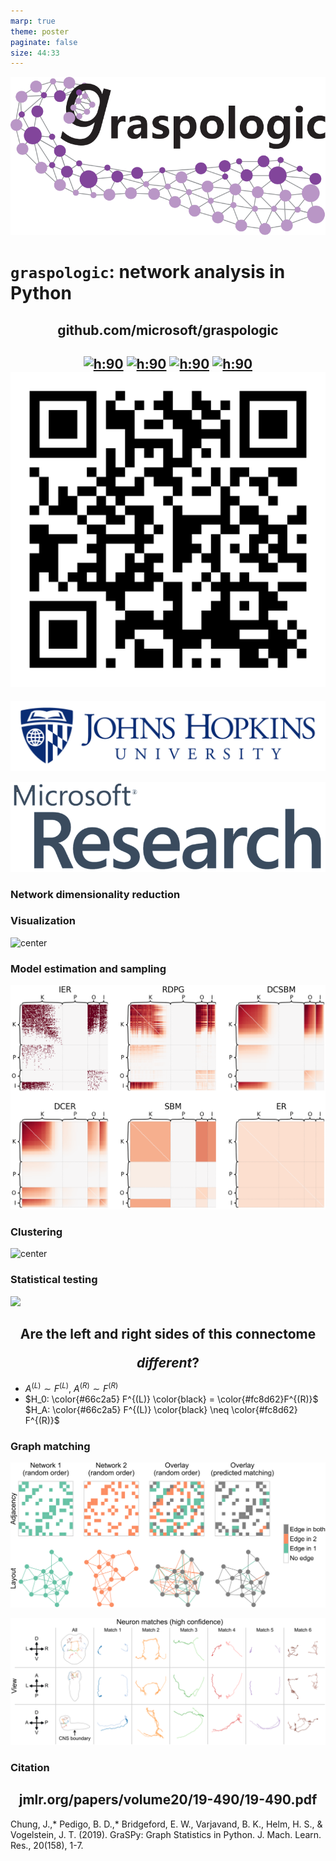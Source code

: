 ```yaml
---
marp: true
theme: poster
paginate: false
size: 44:33
---
```



<div class="header">
<div>

![headerlogo](./../../images/graspologic_svg.svg)

</div>
<div>

<!-- # Is a whole insect brain connectome bilaterally symmetric? <br> A case study on comparing two networks -->

<!-- # `graspologic` -->

# `graspologic`: network analysis in Python


<!-- # Towards statistical comparative connectomics:<br> A case study on the bilateral symmetry of an insect brain connectome -->


<!-- ## Benjamin D. Pedigo<span class=super>1*</span>, Mike Powell<span class=super>1</span>, Eric W. Bridgeford<span class=super>1</span>, Michael Winding<span class=super>2</span>, Carey E. Priebe<span class=super>1</span>, Joshua T. Vogelstein<span class=super>1</span> -->

<!-- ##### 1 - Johns Hopkins University, 2 - University of Cambridge, $\ast$ - correspondence: ![icon](../../images/email.png) [_bpedigo@jhu.edu_](mailto:bpedigo@jhu.edu) ![icon](../../images/github.png) [_@bdpedigo (Github)_](https://github.com/bdpedigo) ![icon](../../images/twitter.png) [_@bpedigod (Twitter)_](https://twitter.com/bpedigod) ![icon](../../images/web.png) [_bdpedigo.github.io_](https://bdpedigo.github.io/)  -->


<!-- [github.com/microsoft/graspologic](https://github.com/microsoft/graspologic) -->

## github.com/microsoft/graspologic   
## [![h:90](https://pepy.tech/badge/graspologic)](https://pepy.tech/project/graspologic)  [![h:90](https://img.shields.io/github/stars/microsoft/graspologic?style=social)](https://github.com/microsoft/graspologic)  [![h:90](https://img.shields.io/github/contributors/microsoft/graspologic)](https://github.com/microsoft/graspologic/graphs/contributors) [![h:90](https://img.shields.io/badge/License-MIT-yellow.svg)](https://opensource.org/licenses/MIT) ![h:90](./../../images/graspologic-qr.svg)

</div>
<div>

![headerlogo](./images/../../../images/hopkins-logo.png)

![headerlogo](./../../images/msr_logo.png)

<!-- ![headerlogo](./images/../../../images/nd_logo.png) -->

<span style="text-align:center; margin:0; padding:0">

<!-- ### [neurodata.io](https://neurodata.io/) -->

</span>

</div>
</div>

<div class="columns-main">

<div>

### Network dimensionality reduction

### Visualization

![center](../../images/background.png)

</div>

<div>

### Model estimation and sampling

![center](./../../images/graspologic-models.png)

### Clustering

<!-- ![center](../../images/bar-dendrogram-wide.svg) -->

![center](./../../images/adjacency-matrix-clustered.png)

</div>

<div>

### Statistical testing

![](./../../../results/figs/show_data/adj_and_layout.png)


<style scoped>
h2 {
    justify-content: center;
    text-align: center;
}
</style>

## Are the <span style="color: var(--left)"> left </span> and <span style="color: var(--right)"> right </span> sides of this connectome <p> </p> *different*?

- <span style='color: var(--left)'> $A^{(L)} \sim F^{(L)}$</span>, <span style='color: var(--right)'> $A^{(R)} \sim F^{(R)}$ </span>
- $H_0: \color{#66c2a5} F^{(L)} \color{black} = \color{#fc8d62}F^{(R)}$  
  $H_A: \color{#66c2a5} F^{(L)} \color{black} \neq  \color{#fc8d62} F^{(R)}$

<!-- ![](./show) -->

### Graph matching

![center](./../../images/network-matching-explanation.svg)

![center](./../../images/example_matched_morphologies_good.svg)

### Citation

## jmlr.org/papers/volume20/19-490/19-490.pdf

Chung, J.,* Pedigo, B. D.,* Bridgeford, E. W., Varjavand, B. K., Helm, H. S., & Vogelstein, J. T. (2019). GraSPy: Graph Statistics in Python. J. Mach. Learn. Res., 20(158), 1-7.

</div>

</div>
